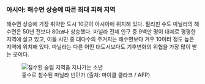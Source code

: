 ### 아시아: 해수면 상승에 따른 최대 피해 지역

해수면 상승에 가장 취약한 도시 10곳이 아시아에 위치해 있다. 필리핀 수도 마닐라의 해수면은 50년 전보다 80㎝나 상승했다. 마닐라 전체 인구 중 9백만 명이 대체로 평평한 지역에 살고 있고, 이들 시민 중 대다수의 주거지는 해수면보다 겨우 10미터 정도 높은 지역에 위치해 있다. 마닐라는 다른 어떤 대도시보다도 기후변화의 위협을 가장 많이 받는 곳이다.

<figure>
  <img alt="침수된 슬럼 지역을 지나가는 소년" src="/assets/content/manila.jpg" />
  <figcaption>홍수로 침수된 마닐라 빈민가 (출처:&nbsp;마이클&nbsp;클라크&nbsp;/&nbsp;AFP)</figcaption>
</figure>
